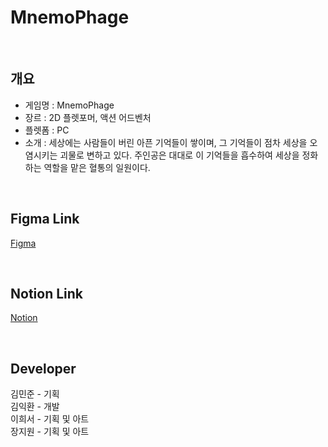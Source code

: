 # MnemoPhage

<br/>

## 개요

* 게임명 : MnemoPhage
* 장르 : 2D 플렛포머, 액션 어드벤처
* 플렛폼 : PC
* 소개 : 세상에는 사람들이 버린 아픈 기억들이 쌓이며, 그 기억들이 점차 세상을 오염시키는 괴물로 변하고 있다.
         주인공은 대대로 이 기억들을 흡수하여 세상을 정화하는 역할을 맡은 혈통의 일원이다.

<br/>

## Figma Link

[Figma](https://www.figma.com/files/team/1450051217210920038/project/313805825/Team-project?fuid=1267508671393151508)

<br/>

## Notion Link

[Notion](https://www.notion.so/invite/ea71cabe61ca308f47965feb24b4e3fb42866ba7)

<br/>

## Developer

김민준 - 기획 <br/>
김익환 - 개발 <br/>
이희서 - 기획 및 아트 <br/>
장지원 - 기획 및 아트 <br/>
